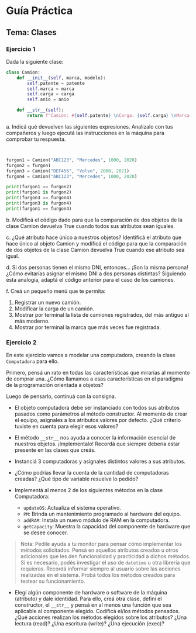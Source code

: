# Guía Práctica

## Tema: Clases

### Ejercicio 1

Dada la siguiente clase:

```python
class Camion:
    def __init__(self, marca, modelo):
        self.patente = patente
        self.marca = marca
        self.carga = carga
        self.anio = anio

    def __str__(self):
        return f"Camión: #{self.patente} \nCarga: {self.carga} \nMarca: {self.marca} \nAño: {self.anio}"
```

a. Indicá qué devuelven las siguientes expresiones. Analizalo con tus compañeros y luego ejecutá las instrucciones en la máquina para comprobar tu respuesta.

```python


furgon1 = Camion("ABC123", "Mercedes", 1000, 2020)
furgon2 = furgon1
furgon3 = Camion("DEF456", "Volvo", 2000, 2021)
furgon4 = Camion("ABC123", "Mercedes", 1000, 2020)

print(furgon1 == furgon2)
print(furgon1 is furgon2)
print(furgon3 == furgon4)
print(furgon3 is furgon4)
print(furgon1 == furgon4) 
```

b. Modificá el código dado para que la comparación de dos objetos de la clase Camion devuelva True cuando todos sus atributos sean iguales.

c. ¿Qué atributo hace único a nuestros objetos? Identificá el atributo que hace único al objeto Camion y modificá el código para que la comparación de dos objetos de la clase Camion devuelva True cuando ese atributo sea igual.

d. Si dos personas tienen el mismo DNI, entonces... ¡Son la misma persona! ¿Cómo evitarías asignar el mismo DNI a dos personas distintas? Siguiendo esta analogía, adaptá el código anterior para el caso de los camiones.

f. Creá un pequeño menú que te permita:

1. Registrar un nuevo camión.
2. Modificar la carga de un camión.
3. Mostrar por terminal la lista de camiones registrados, del más antiguo al más moderno.
4. Mostrar por terminal la marca que más veces fue registrada.

### Ejercicio 2

En este ejercicio vamos a modelar una computadora, creando la clase `Computadora` para ello.

Primero, pensá un rato en todas las características que mirarías al momento de comprar una. ¿Cómo llamamos a esas características en el paradigma de la programación orientada a objetos?

Luego de pensarlo, continuá con la consigna.

- El objeto computadora debe ser instanciado con todos sus atributos pasados como parámetros al método constructor. Al momento de crear el equipo, asignales a los atributos valores por defecto. ¿Qué criterio tuviste en cuenta para elegir esos valores?

- El método `__str__` nos ayuda a conocer la información esencial de nuestros objetos. ¡Implementalo! Recordá que siempre debería estar presente en las clases que creás.

- Instanciá 3 computadoras y asignales distintos valores a sus atributos.

- ¿Cómo podrías llevar la cuenta de la cantidad de computadoras creadas? ¿Qué tipo de variable resuelve lo pedido?

- Implementá al menos 2 de los siguientes métodos en la clase Computadora:

  - `updateOS`: Actualiza el sistema operativo.
  - `PM`: Brinda un mantenimiento programado al hardware del equipo.
  - `addRAM`: Instala un nuevo módulo de RAM en la computadora.
  - `getCapacity`: Muestra la capacidad del componente de hardware que se desee conocer.

> Nota: Pedile ayuda a tu monitor para pensar cómo implementar los métodos solicitados. Pensá en aquellos atributos creados u otros adicionales que les den funcionalidad y practicidad a dichos métodos. Si es necesario, podés investigar el uso de `datetime` u otra librería que requieras. Recordá informar siempre al usuario sobre las acciones realizadas en el sistema. Probá todos los métodos creados para testear su funcionamiento.

- Elegí algún componente de hardware o software de la máquina (atributo) y dale identidad. Para ello, creá otra clase, definí el constructor, el `__str__` y pensá en al menos una función que sea aplicable al componente elegido. Codificá el/los métodos pensados. ¿Qué acciones realizan los métodos elegidos sobre los atributos? ¿Una lectura (read)? ¿Una escritura (write)? ¿Una ejecución (exec)?